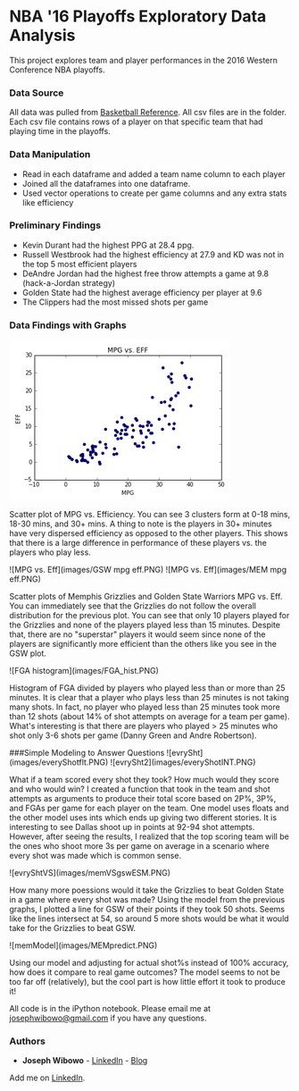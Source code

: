 # NBA '16 Playoffs Exploratory Data Analysis

This project explores team and player performances in the 2016 Western Conference NBA playoffs.

### Data Source

All data was pulled from [Basketball Reference](http://www.basketball-reference.com/playoffs/NBA_2016.html).
All csv files are in the folder. Each csv file contains rows of a player on that specific team that had playing time in the playoffs.

### Data Manipulation

* Read in each dataframe and added a team name column to each player
* Joined all the dataframes into one dataframe.
* Used vector operations to create per game columns and any extra stats like efficiency

### Preliminary Findings

* Kevin Durant had the highest PPG at 28.4 ppg.
* Russell Westbrook had the highest efficiency at 27.9 and KD was not in the top 5 most efficient players
* DeAndre Jordan had the highest free throw attempts a game at 9.8 (hack-a-Jordan strategy)
* Golden State had the highest average efficiency per player at 9.6
* The Clippers had the most missed shots per game

### Data Findings with Graphs
![MPG vs. Eff](images/mpg_eff.PNG)
<p>Scatter plot of MPG vs. Efficiency. You can see 3 clusters form at 0-18 mins, 18-30 mins, and 30+ mins. A thing to note is the players in 30+ minutes have very dispersed efficiency as opposed to the other players. This shows that there is a large difference in performance of these players vs. the players who play less.</p>
![MPG vs. Eff](images/GSW mpg eff.PNG)
![MPG vs. Eff](images/MEM mpg eff.PNG)
<p>Scatter plots of Memphis Grizzlies and Golden State Warriors MPG vs. Eff. You can immediately see that the Grizzlies do not follow the overall distribution for the previous plot. You can see that only 10 players played for the Grizzlies and none of the players played less than 15 minutes. Despite that, there are no "superstar" players it would seem since none of the players are significantly more efficient than the others like you see in the GSW plot. </p>
![FGA histogram](images/FGA_hist.PNG)
<p>Histogram of FGA divided by players who played less than or more than 25 minutes. It is clear that a player who plays less than 25 minutes is not taking many shots. In fact, no player who played less than 25 minutes took more than 12 shots (about 14% of shot attempts on average for a team per game). What's interesting is that there are players who played > 25 minutes who shot only 3-6 shots per game (Danny Green and Andre Robertson). </p>
###Simple Modeling to Answer Questions
![evrySht](images/everyShotflt.PNG)
![evrySht2](images/everyShotINT.PNG)
<p>What if a team scored every shot they took? How much would they score and who would win? I created a function that took in the team and shot attempts as arguments to produce their total score based on 2P%, 3P%, and FGAs per game for each player on the team. One model uses floats and the other model uses ints which ends up giving two different stories. It is interesting to see Dallas shoot up in points at 92-94 shot attempts. However, after seeing the results, I realized that the top scoring team will be the ones who shoot more 3s per game on average in a scenario where every shot was made which is common sense.</p>
![evryShtVS](images/memVSgswESM.PNG)
<p>How many more poessions would it take the Grizzlies to beat Golden State in a game where every shot was made? Using the model from the previous graphs, I plotted a line for GSW of their points if they took 50 shots. Seems like the lines intersect at 54, so around 5 more shots would be what it would take for the Grizzlies to beat GSW.</p>
![memModel](images/MEMpredict.PNG)
<p>Using our model and adjusting for actual shot%s instead of 100% accuracy, how does it compare to real game outcomes? The model seems to not be too far off (relatively), but the cool part is how little effort it took to produce it!</p>

All code is in the iPython notebook. Please email me at josephwibowo@gmail.com if you have any questions.

### Authors

* **Joseph Wibowo** - [LinkedIn](https://www.linkedin.com/in/josephwibowo) - [Blog](https://datasciencenewb.wordpress.com/)

Add me on [LinkedIn](https://www.linkedin.com/in/josephwibowo).


